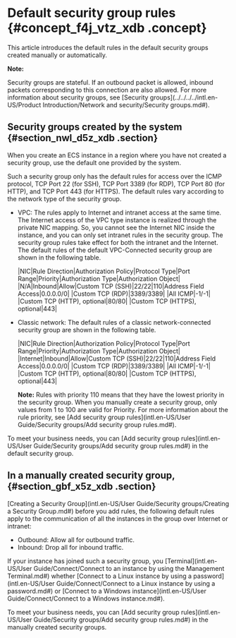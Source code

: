 # Default security group rules {#concept_f4j_vtz_xdb .concept}

This article introduces the default rules in the default security groups created manually or automatically.

**Note:** 

Security groups are stateful. If an outbound packet is allowed, inbound packets corresponding to this connection are also allowed. For more information about security groups, see [Security groups](../../../../intl.en-US/Product Introduction/Network and security/Security groups.md#).

## Security groups created by the system {#section_nwl_d5z_xdb .section}

When you create an ECS instance in a region where you have not created a security group, use the default one provided by the system.

Such a security group only has the default rules for access over the ICMP protocol, TCP Port 22 \(for SSH\), TCP Port 3389 \(for RDP\), TCP Port 80 \(for HTTP\), and TCP Port 443 \(for HTTPS\). The default rules vary according to the network type of the security group.

-   VPC: The rules apply to Internet and intranet access at the same time. The Internet access of the VPC type instance is realized through the private NIC mapping. So, you cannot see the Internet NIC inside the instance, and you can only set intranet rules in the security group. The security group rules take effect for both the intranet and the Internet. The default rules of the default VPC-Connected security group are shown in the following table.

    |NIC|Rule Direction|Authorization Policy|Protocol Type|Port Range|Priority|Authorization Type|Authorization Object|
    |N/A|Inbound|Allow|Custom TCP \(SSH\)|22/22|110|Address Field Access|0.0.0.0/0|
    |Custom TCP \(RDP\)|3389/3389|
    |All ICMP|-1/-1|
    |Custom TCP \(HTTP\), optional|80/80|
    |Custom TCP \(HTTPS\), optional|443|

-   Classic network: The default rules of a classic network-connected security group are shown in the following table.

    |NIC|Rule Direction|Authorization Policy|Protocol Type|Port Range|Priority|Authorization Type|Authorization Object|
    |Internet|Inbound|Allow|Custom TCP \(SSH\)|22/22|110|Address Field Access|0.0.0.0/0|
    |Custom TCP \(RDP\)|3389/3389|
    |All ICMP|-1/-1|
    |Custom TCP \(HTTP\), optional|80/80|
    |Custom TCP \(HTTPS\), optional|443|

    **Note:** Rules with priority 110 means that they have the lowest priority in the security group. When you manually create a security group, only values from 1 to 100 are valid for Priority. For more information about the rule priority, see [Add security group rules](intl.en-US/User Guide/Security groups/Add security group rules.md#).


To meet your business needs, you can [Add security group rules](intl.en-US/User Guide/Security groups/Add security group rules.md#) in the default security group.

## In a manually created security group, {#section_gbf_x5z_xdb .section}

[Creating a Security Group](intl.en-US/User Guide/Security groups/Creating a Security Group.md#) before you add rules, the following default rules apply to the communication of all the instances in the group over Internet or intranet:

-   Outbound: Allow all for outbound traffic.
-   Inbound: Drop all for inbound traffic.

If your instance has joined such a security group, you [Terminal](intl.en-US/User Guide/Connect/Connect to an instance by using the Management Terminal.md#) whether [Connect to a Linux instance by using a password](intl.en-US/User Guide/Connect/Connect to a Linux instance by using a password.md#) or [Connect to a Windows instance](intl.en-US/User Guide/Connect/Connect to a Windows instance.md#).

To meet your business needs, you can [Add security group rules](intl.en-US/User Guide/Security groups/Add security group rules.md#) in the manually created security groups.

